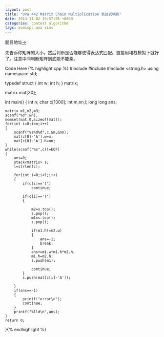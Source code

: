 ```yaml
---
layout: post
title: "UVa 442 Matrix Chain Multiplication 表达式模拟"
date: 2014-11-02 19:57:05 +0800
categories: contest algorithm
tags: acmicpc uva sims
---
```

题目地址<a title="UVa 442" href="http://uva.onlinejudge.org/index.php?option=com_onlinejudge&Itemid=8&category=103&page=show_problem&problem=383" target="_blank">-></a>

先告诉你矩阵的大小，然后判断是否能够使得表达式匹配。直接用堆栈模拟下就好了。注意中间判断矩阵到底能不能乘。

Code Here
{% highlight cpp %}
#include <cstdio>
#include <stack>
#include <string.h>
using namespace std;

typedef struct
{
	int w;
	int h;
} matrix;

matrix mat[30];

int main()
{
	int n;
	char c[1000];
	int m,nn,l;
	long long ans;

	matrix m1,m2,m3;
	scanf("%d",&n);
	memset(mat,0,sizeof(mat));
	for(int i=0;i<n;i++)
	{
		scanf("%s%d%d",c,&m,&nn);
		mat[c[0]-'A'].w=m;
		mat[c[0]-'A'].h=nn;
	}
	while(scanf("%s",c)!=EOF)
	{
		ans=0;
		stack<matrix> s;
		l=strlen(c);

		for(int i=0;i<l;i++)
		{
			if(c[i]=='(')
				continue;

			if(c[i]==')')
			{

				m2=s.top();
				s.pop();
				m1=s.top();
				s.pop();

				if(m1.h!=m2.w)
				{
					ans=-1;
					break;
				}
				ans+=m1.w*m1.h*m2.h;
				m1.h=m2.h;
				s.push(m1);

				continue;
			}
			s.push(mat[c[i]-'A']);

		}
		if(ans==-1)
		{
			printf("error\n");
			continue;
		}
		printf("%lld\n",ans);
	}
	return 0;
}{% endhighlight %}
